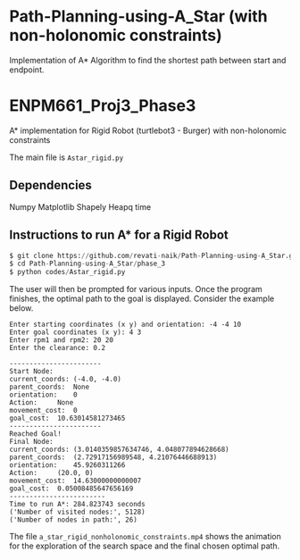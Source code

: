 # Path-Planning-using-A_Star (with non-holonomic constraints)
Implementation of A* Algorithm to find the shortest path between start and endpoint.

# ENPM661_Proj3_Phase3
A* implementation for Rigid Robot (turtlebot3 - Burger) with non-holonomic constraints

The main file is `Astar_rigid.py`

## Dependencies
Numpy
Matplotlib
Shapely
Heapq
time

## Instructions to run A* for a Rigid Robot
```python
$ git clone https://github.com/revati-naik/Path-Planning-using-A_Star.git
$ cd Path-Planning-using-A_Star/phase_3
$ python codes/Astar_rigid.py
```
The user will then be prompted for various inputs.
Once the program finishes, the optimal path to the goal is displayed.
Consider the example below.

```
Enter starting coordinates (x y) and orientation: -4 -4 10
Enter goal coordinates (x y): 4 3
Enter rpm1 and rpm2: 20 20
Enter the clearance: 0.2

-----------------------
Start Node:
current_coords:	(-4.0, -4.0)
parent_coords:	None
orientation:	0
Action:		None
movement_cost:	0
goal_cost:	10.63014581273465
-----------------------
Reached Goal!
Final Node:
current_coords:	(3.0140359857634746, 4.048077894628668)
parent_coords:	(2.72917156989548, 4.21076446688913)
orientation:	45.9260311266
Action:		(20.0, 0)
movement_cost:	14.63000000000007
goal_cost:	0.05008485647656169
------------------------
Time to run A*: 284.823743 seconds
('Number of visited nodes:', 5128)
('Number of nodes in path:', 26)

```

The file `a_star_rigid_nonholonomic_constraints.mp4` shows the animation for the exploration of the search space and the final chosen optimal path.
